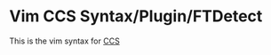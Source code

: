 # Vim CCS Syntax/Plugin/FTDetect

This is the vim syntax for [CCS](https://github.com/hellige/ccs/)
